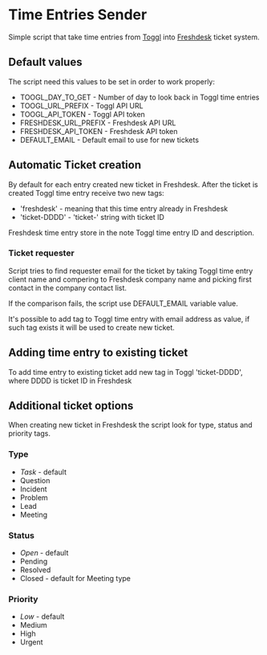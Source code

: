 Time Entries Sender
===================

Simple script that take time entries from [Toggl](https://toggl.com) into [Freshdesk](https://freshdesk.com) ticket system.

## Default values
The script need this values to be set in order to work properly:
* TOOGL_DAY_TO_GET - Number of day to look back in Toggl time entries
* TOOGL_URL_PREFIX - Toggl API URL
* TOOGL_API_TOKEN - Toggl API token
* FRESHDESK_URL_PREFIX - Freshdesk API URL
* FRESHDESK_API_TOKEN - Freshdesk API token
* DEFAULT_EMAIL - Default email to use for new tickets
## Automatic Ticket creation
By default for each entry created new ticket in Freshdesk. After the ticket is created Toggl time entry receive two new tags:
* 'freshdesk' - meaning that this time entry already in Freshdesk
* 'ticket-DDDD' - 'ticket-' string with ticket ID

Freshdesk time entry store in the note Toggl time entry ID and description.
### Ticket requester
Script tries to find requester email for the ticket by taking Toggl time entry client name and compering to Freshdesk company name and picking first contact in the company contact list.

If the comparison fails, the script use DEFAULT_EMAIL variable value.

It's possible to add tag to Toggl time entry with email address as value, if such tag exists it will be used to create new ticket.

## Adding time entry to existing ticket
To add time entry to existing ticket add new tag in Toggl 'ticket-DDDD', where DDDD is ticket ID in Freshdesk

## Additional ticket options
When creating new ticket in Freshdesk the script look for type, status and priority tags.
### Type
* *Task* - default
* Question
* Incident
* Problem
* Lead
* Meeting
### Status
* *Open* - default
* Pending
* Resolved
* Closed - default for Meeting type
### Priority
* *Low* - default
* Medium
* High
* Urgent

